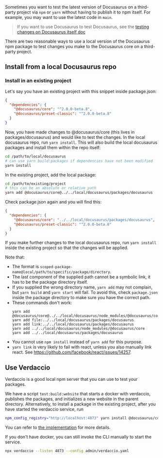 Sometimes you want to test the latest version of Docusaurus on a third-party project via `npm` or `yarn` without having to publish it to npm itself. For example, you may want to use the latest code in `main`.

> If you want to use Docusaurus to test Docusaurus, see the [testing changes on Docusaurus itself doc](./testing-changes-on-Docusaurus-itself.md)

There are two reasonable ways to use a local version of the Docusaurus npm package to test changes you make to the Docusaurus core on a third-party project.

## Install from a local Docusaurus repo

### Install in an existing project

Let's say you have an existing project with this snippet inside package.json:

```json
{
  "dependencies": {
    "@docusaurus/core": "^2.0.0-beta.8",
    "@docusaurus/preset-classic": "^2.0.0-beta.8"
  }
}
```

Now, you have made changes to @docusaurus/core (this lives in packages/docusaurus) and would like to test the changes. In the local docusaurus repo, run `yarn install`. This will also build the local docusaurus packages and install them within the repo itself:

```sh
cd /path/to/local/docusaurus
# can use yarn build:packages if dependencies have not been modified
yarn install
```

In the existing project, add the local package:

```sh
cd /path/to/existing/project
# this can be an absolute or relative path
yarn add @docusaurus/core@../../local/docusaurus/packages/docusaurus
```

Check package.json again and you will find this:

```json
{
  "dependencies": {
    "@docusaurus/core": "../../local/docusaurus/packages/docusaurus",
    "@docusaurus/preset-classic": "^2.0.0-beta.8"
  }
}
```

If you make further changes to the local docusaurus repo, run `yarn install` inside the existing project so that the changes will be applied.

Note that:

- The format is `scoped-package-name@local/path/to/specific/package/directory`.
- The last component of the supplied path cannot be a symbolic link, it has to be the package directory itself.
- If you supplied the wrong directory name, `yarn add` may not complain, but `yarn build` and `yarn start` will fail. To avoid this, check `package.json` inside the package directory to make sure you have the correct path.
- These commands don't work:
  ```
  yarn add @docusaurus/core@../../local/docusaurus/node_modules/@docusaurus/core
  yarn add file:../../local/docusaurus/packages/docusaurus
  yarn add link:../../local/docusaurus/packages/docusaurus
  yarn add ../../local/docusaurus/node_modules/@docusaurus/core
  yarn add ../../local/docusaurus/packages/docusaurus
  ```
- You cannot use `npm install` instead of `yarn add` for this purpose.
- `yarn link` is very likely to fail with react, unless you also manually link react. See https://github.com/facebook/react/issues/14257.

## Use Verdaccio

Verdaccio is a good local npm server that you can use to test your packages.

We have a script `test:build:website` that starts a docker with verdaccio, publishes the packages, and initializes a new website in the parent directory. Alternatively, to install a package in the existing project, after you have started the verdaccio service, run

```bash
npm_config_registry="http://localhost:4873" yarn install @docusaurus/core@"2.0.0-beta.8.NEW" # The version should be the latest
```

You can refer to [the implementation](./scripts/test-release.sh) for more details.

If you don't have docker, you can still invoke the CLI manually to start the service.

```bash
npx verdaccio --listen 4873 --config admin/verdaccio.yaml
```
